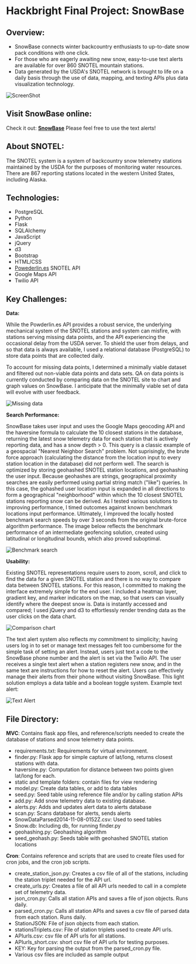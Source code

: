Hackbright Final Project: SnowBase
============================================

<h2>Overview:</h2>

<p></p>
<ul><li>SnowBase connects winter backcountry enthusiasts to up-to-date snow pack conditions with one click.</li>
<li>For those who are eagerly awaiting new snow, easy-to-use text alerts are available for over 860 SNOTEL mountain stations.</li>
<li>Data generated by the USDA's SNOTEL network is brought to life on a daily basis through the use of data, mapping, and texting APIs plus data visualization technology.</li></ul>

![ScreenShot](https://raw.githubusercontent.com/Piera/Project/master/docs/ScreenShot.png)

<p></p>

<h2>Visit SnowBase online:</h2>
Check it out: <strong><a href=http://www.snow-base.com>SnowBase</a></strong>
  Please feel free to use the text alerts!

<h2>About SNOTEL:</h2>
The SNOTEL system is a system of backcountry snow telemetry stations maintained by the USDA for the purposes of monitoring water resources.  There are 867 reporting stations located in the western United States, including Alaska.  

<p></p>
<h2>Technologies:</h2>
<p></p>
<ul><li>PostgreSQL</li>
<li>Python</li>
<li>Flask</li>
<li>SQLAlchemy</li>
<li>JavaScript</li>
<li>jQuery</li>
<li>d3</li>
<li>Bootstrap</li>
<li>HTML/CSS</li>
<li><a href=http://powderlin.es/api.html>Powederlin.es</a> SNOTEL API</li>
<li>Google Maps API</li>
<li>Twilio API</li></ul>

<h2>Key Challenges:</h2>

<strong>Data:</strong> 

While the Powderlin.es API provides a robust service, the underlying mechanical system of the SNOTEL stations and system can misfire, with stations serving missing data points, and the API experiencing the occasional delay from the USDA server. To shield the user from delays, and so that data is always available, I used a relational database (PostgreSQL) to store data points that are collected daily.  

To account for missing data points, I determined a minimally viable dataset and filtered out non-viable data points and data sets. QA on data points is currently conducted by comparing data on the SNOTEL site to chart and graph values on SnowBase. I anticipate that the minimally viable set of data will evolve with user feedback.

![ Missing data ](https://raw.githubusercontent.com/Piera/Project/master/docs/Missing_data.png) 

<strong>Search Performance:</strong> 

SnowBase takes user input and uses the Google Maps geocoding API and the haversine formula to calculate the 10 closest stations in the database, returning the latest snow telemetry data for each station that is actively reporting data, and has a snow depth > 0. This query is a classic example of a geospacial "Nearest Neighbor Search" problem. Not suprisingly, the brute force approach (calculating the distance from the location input to every station location in the database) did not perform well. The search is optimized by storing geohashed SNOTEL station locations, and geohashing the user input. Because geohashes are strings, geographical proximity searches are easily performed using partial string match ("like") queries. In this case, the gohashed user location input is expanded in all directions to form a geographical "neighborhood" within which the 10 closest SNOTEL stations reporting snow can be derived. As I tested various solutions to improving performance, I timed outcomes against known benchmark locations input performance. Ultimately, I improved the locally hosted benchmark search speeds by over 3 seconds from the original brute-force algorithm performance. The image below reflects the benchmark performance of an intermediate geofencing solution, created using latitudinal or longitudinal bounds, which also proved suboptimal.

![ Benchmark search ](https://raw.githubusercontent.com/Piera/Project/master/docs/Benchmark_search.png)  

<strong>Usability:</strong> 

Existing SNOTEL representations require users to zoom, scroll, and click to find the data for a given SNOTEL station and there is no way to compare data between SNOTEL stations. For this reason, I committed to making the interface extremely simple for the end user. I included a heatmap layer, gradient key, and marker indicators on the map, so that users can visually identify where the deepest snow is. Data is instantly accessed and compared; I used jQuery and d3 to effortlessly render trending data as the user clicks on the data chart. 

![ Comparison chart ](https://raw.githubusercontent.com/Piera/Project/master/docs/Comparison_chart.png)  

The text alert system also reflects my commitment to simplicity; having users log in to set or manage text messages felt too cumbersome for the simple task of setting an alert.  Instead, users just text a code to the SnowBase phone number and the alert is set via the Twilio API. The user receives a single text alert when a station registers new snow, and in the same text are instructions for how to reset the alert.  Users can effectively manage their alerts from their phone without visiting SnowBase.  This light solution employs a data table and a boolean toggle system.  Example text alert:

![ Text Alert ](https://raw.githubusercontent.com/Piera/Project/master/docs/Text_alert.jpg)  

<p></p>

<h2>File Directory:</h2>

<p></p> 
<strong>MVC</strong>: Contains flask app files, and reference/scripts needed to create the database of stations and snow telemetry data points.
<p></p>
<ul><li>requirements.txt: Requirements for virtual environment.</li>
<li>finder.py: Flask app for simple capture of lat/long, returns closest stations with data.</li>
<li>haversine.py: Computation for distance between two points given lat/long for each.</li>
<li>static and template folders: contain files for view rendering</li>
<li>model.py:  Create data tables, or add to data tables</li>
<li>seed.py: Seed table using reference file and/or by calling station APIs</li>
<li>add.py: Add snow telemetry data to existing database.</li>
<li>alerts.py: Adds and updates alert data to alerts database
<li>scan.py: Scans database for alerts, sends alerts
<li>SnowDataParsed2014-11-08-0152Z.csv: Used to seed tables</li>
<li>Snow.db: Including db, for running finder.py</li>
<li>geohashing.py: Geohashing algorithm</li>
<li>seed_geohash.py: Seeds table with geohashed SNOTEL station locations</li></ul>


<p></p>
<strong>Cron</strong>: Contains reference and scripts that are used to create files used for cron jobs, and the cron job scripts.
<p></p>
<ul><li>create_station_json.py: Creates a csv file of all of the stations, including the station triplet needed for the API url.</li>
<li>create_urls.py: Creates a file of all API urls needed to call in a complete set of telemetry data.</li>
<li>json_cron.py: Calls all station APIs and saves a file of json objects. Runs daily.</li>
<li>parsed_cron.py: Calls all station APIs and saves a csv file of parsed data from each station. Runs daily.</li>
<li>StationJSON: File of json objects from each station.</li>
<li>stationsTriplets.csv: File of station triplets used to create API urls.</li>
<li>APIurls.csv: csv file of API urls for all stations.</li>
<li>APIurls_short.csv:  short csv file of API urls for testing purposes.</li>
<li>KEY: Key for parsing the output from the parsed_cron.py file.</li>
<li>Various csv files are included as sample output</li></ul>

